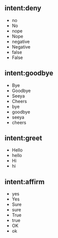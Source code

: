 ## intent:deny
- no
- No
- nope
- Nope
- negative
- Negative
- false
- False

## intent:goodbye
- Bye
- Goodbye
- Seeya
- Cheers
- bye
- goodbye
- seeya
- cheers

## intent:greet
- Hello
- hello
- Hi
- hi

## intent:affirm
- yes
- Yes
- Sure
- sure
- True
- true
- OK
- ok
